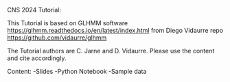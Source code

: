CNS 2024 Tutorial:

This Tutorial is based on GLHMM software https://glhmm.readthedocs.io/en/latest/index.html from Diego Vidaurre repo https://github.com/vidaurre/glhmm 

The Tutorial authors are C. Jarne and D. Vidaurre. Please use the content and cite accordingly. 

Content:
-Slides
-Python Notebook 
-Sample data
